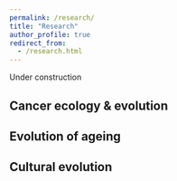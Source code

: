 ```yaml
---
permalink: /research/
title: "Research"
author_profile: true
redirect_from: 
  - /research.html
---
```


Under construction

## Cancer ecology & evolution



## Evolution of ageing



## Cultural evolution
